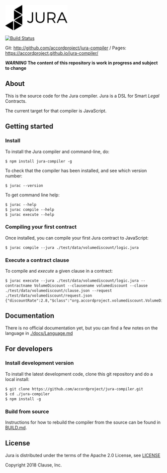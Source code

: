![Jura](./docs/juralogo.png)

[![Build Status](https://travis-ci.org/accordproject/jura-compiler.svg?branch=master)](https://travis-ci.org/accordproject/jura-compiler)

Git: http://github.com/accordproject/jura-compiler / Pages: https://accordproject.github.io/jura-compiler/

**_WARNING_ The content of this repository is work in progress and subject to change**

## About

This is the source code for the Jura compiler. Jura is a DSL for Smart *Legal* Contracts.

The current target for that compiler is JavaScript.

## Getting started

### Install

To install the Jura compiler and command-line, do:
```
$ npm install jura-compiler -g
```

To check that the compiler has been installed, and see which version number:
```
$ jurac --version
```

To get command line help:
```
$ jurac --help
$ jurac compile --help
$ jurac execute --help
```

### Compiling your first contract

Once installed, you can compile your first Jura contract to JavaScript:
```
$ jurac compile --jura ./test/data/volumediscount/logic.jura
```

### Execute a contract clause

To compile and _execute_ a given clause in a contract:

```
$ jurac execute --jura ./test/data/volumediscount/logic.jura --contractname VolumeDiscount --clausename volumediscount --clause ./test/data/volumediscount/clause.json --request ./test/data/volumediscount/request.json 
{"discountRate":2.8,"$class":"org.accordproject.volumediscount.VolumeDiscountResponse"}
```

## Documentation

There is no official documentation yet, but you can find a few notes on the language in [./docs/Language.md](./docs/Language.md)

## For developers

### Install development version

To install the latest development code, clone this git repository and do a local install:
```
$ git clone https://github.com/accordproject/jura-compiler.git
$ cd ./jura-compiler
$ npm install -g
```

### Build from source

Instructions for how to rebuild the compiler from the source can be found in [BUILD.md](BUILD.md).

## License

Jura is distributed under the terms of the Apache 2.0 License, see
[LICENSE](LICENSE)

Copyright 2018 Clause, Inc.

